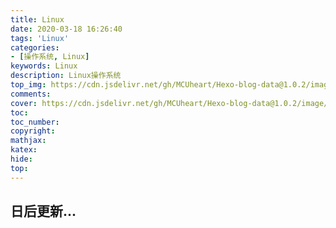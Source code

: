 ```yaml
---
title: Linux
date: 2020-03-18 16:26:40
tags: 'Linux'
categories: 
- [操作系统, Linux]
keywords: Linux
description: Linux操作系统
top_img: https://cdn.jsdelivr.net/gh/MCUheart/Hexo-blog-data@1.0.2/image/top/post-top/linux-top.jpg
comments: 
cover: https://cdn.jsdelivr.net/gh/MCUheart/Hexo-blog-data@1.0.2/image/cover/post-cover/linux-cover.jpg
toc: 
toc_number: 
copyright: 
mathjax: 
katex: 
hide:
top: 
---
```


##  日后更新...